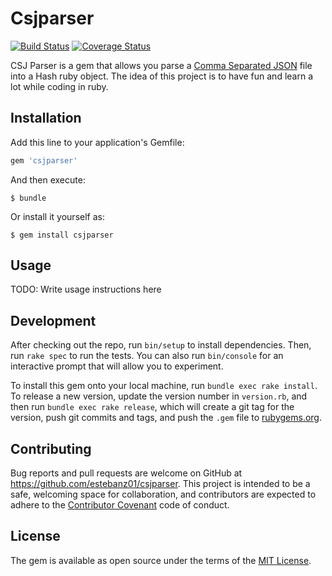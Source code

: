 # Csjparser

[![Build Status](https://travis-ci.org/estebanz01/csjparser.svg?branch=master)](https://travis-ci.org/estebanz01/csjparser)
[![Coverage Status](https://coveralls.io/repos/github/estebanz01/csjparser/badge.svg?branch=master)](https://coveralls.io/github/estebanz01/csjparser?branch=master)

CSJ Parser is a gem that allows you parse a [Comma Separated JSON](http://www.kirit.com/Comma%20Separated%20JSON) file into a Hash ruby object.
The idea of this project is to have fun and learn a lot while coding in ruby.

## Installation

Add this line to your application's Gemfile:

```ruby
gem 'csjparser'
```

And then execute:

    $ bundle

Or install it yourself as:

    $ gem install csjparser

## Usage

TODO: Write usage instructions here

## Development

After checking out the repo, run `bin/setup` to install dependencies. Then, run `rake spec` to run the tests. You can also run `bin/console` for an interactive prompt that will allow you to experiment.

To install this gem onto your local machine, run `bundle exec rake install`. To release a new version, update the version number in `version.rb`, and then run `bundle exec rake release`, which will create a git tag for the version, push git commits and tags, and push the `.gem` file to [rubygems.org](https://rubygems.org).

## Contributing

Bug reports and pull requests are welcome on GitHub at https://github.com/estebanz01/csjparser. This project is intended to be a safe, welcoming space for collaboration, and contributors are expected to adhere to the [Contributor Covenant](http://contributor-covenant.org) code of conduct.


## License

The gem is available as open source under the terms of the [MIT License](http://opensource.org/licenses/MIT).

